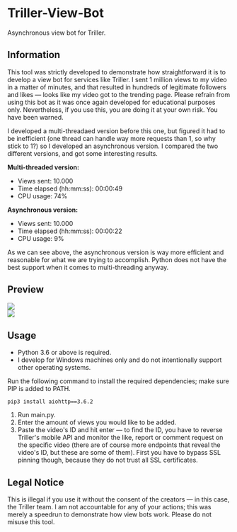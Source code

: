 # Triller-View-Bot
Asynchronous view bot for Triller.

## Information
This tool was strictly developed to demonstrate how straightforward it is to develop a view bot for services like Triller. I sent 1 million views to my video in a matter of minutes, and that resulted in hundreds of legitimate followers and likes — looks like my video got to the trending page. Please refrain from using this bot as it was once again developed for educational purposes only. Nevertheless, if you use this, you are doing it at your own risk. You have been warned.

I developed a multi-threadaed version before this one, but figured it had to be inefficient (one thread can handle way more requests than 1, so why stick to 1?) so I developed an asynchronous version. I compared the two different versions, and got some interesting results.

**Multi-threaded version:**
- Views sent: 10.000
- Time elapsed (hh:mm:ss): 00:00:49
- CPU usage: 74%

**Asynchronous version:**
- Views sent: 10.000
- Time elapsed (hh:mm:ss): 00:00:22
- CPU usage: 9%

As we can see above, the asynchronous version is way more efficient and reasonable for what we are trying to accomplish. Python does not have the best support when it comes to multi-threading anyway.

## Preview
![](https://i.imgur.com/PnfvxCA.gif)<br>
![](https://i.imgur.com/1cxcJxy.png)

## Usage
- Python 3.6 or above is required.
- I develop for Windows machines only and do not intentionally support other operating systems.

Run the following command to install the required dependencies; make sure PIP is added to PATH.
```
pip3 install aiohttp==3.6.2
```
1. Run main.py.
2. Enter the amount of views you would like to be added.
3. Paste the video's ID and hit enter — to find the ID, you have to reverse Triller's mobile API and monitor the like, report or comment request on the specific video (there are of course more endpoints that reveal the video's ID, but these are some of them). First you have to bypass SSL pinning though, because they do not trust all SSL certificates.

## Legal Notice
This is illegal if you use it without the consent of the creators — in this case, the Triller team. I am not accountable for any of your actions; this was merely a speedrun to demonstrate how view bots work. Please do not misuse this tool.
